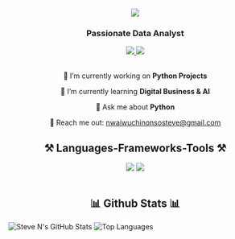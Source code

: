 <h1 align="center">
    <img src="https://readme-typing-svg.herokuapp.com/?font=Righteous&size=35&center=true&vCenter=true&width=500&height=70&duration=4000&lines=Hi+There!+👋;+I'm+Steve+N!;" />
</h1>
<h3 align="center">Passionate Data Analyst</h3>

<div align="center"> 
  <a href="mailto:nwaiwuchinonsosteve@gmail.com" target="_blank">
    <img src="https://img.shields.io/badge/Gmail-D14836?style=for-the-badge&logo=gmail&logoColor=white" target="_blank" />
  </a> 
  <a href="https://twitter.com/mrheritage007" target="_blank">
    <img src="https://img.shields.io/badge/Twitter-1DA1F2?style=for-the-badge&logo=twitter&logoColor=white" target="_blank" />
  </a>
</div>

<br> 

<div align="center">
 
 🔭 I’m currently working on **Python Projects**
 
 🌱 I’m currently learning **Digital Business & AI**

💬 Ask me about **Python**

📧 Reach me out: nwaiwuchinonsosteve@gmail.com 
 </div>

<h2 align="center">⚒️ Languages-Frameworks-Tools ⚒️</h2>
<div align="center">
    <img src="https://skillicons.dev/icons?i=html,css,vscode,github" />
    <img src="https://skillicons.dev/icons?i=python,mysql,javascript," /><br>
</div>

<br/>

<h2 align="center">📊 Github Stats 📊</h2>

![Steve N's GitHub Stats](https://github-readme-stats.vercel.app/api?username=Stevebankz&show_icons=true&theme=radical)
![Top Languages](https://github-readme-stats.vercel.app/api/top-langs/?username=Stevebankz&show_icons=true&theme=radical)
